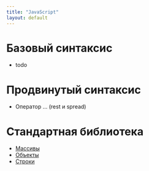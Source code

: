 ```yaml
---
title: "JavaScript"
layout: default
---
```


# Базовый синтаксис
- todo

# Продвинутый синтаксис
- Оператор ... (rest и spread)

# Стандартная библиотека
- [Массивы](Массивы.html)
- [Объекты](Объекты.html)
- [Строки](Строки.html)
